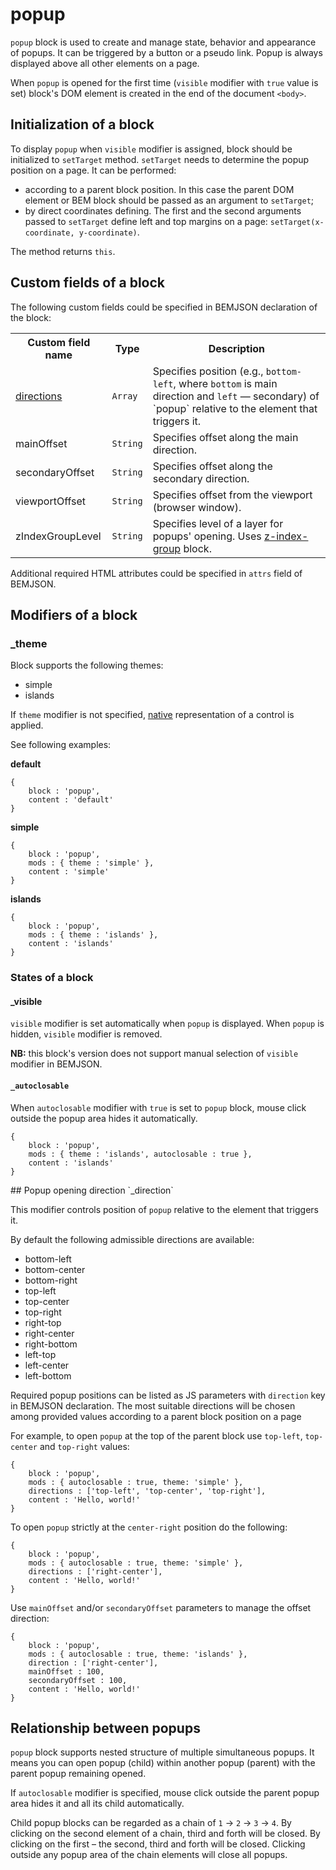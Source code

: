 # popup

`popup` block is used to create and manage state, behavior and appearance of popups. It can be triggered by a button or a pseudo link. Popup is always displayed above all other elements on a page.

When `popup` is opened for the first time (`visible` modifier with `true` value is set) block's DOM element is created in the end of the document `<body>`.

## Initialization of a block

To display `popup` when `visible` modifier is assigned, block should be initialized to `setTarget` method. `setTarget` needs to determine the popup position on a page. It can be performed:

* according to a parent block position. In this case the parent DOM element or BEM block should be passed as an argument to `setTarget`;
* by direct coordinates defining. The first and the second arguments passed to `setTarget` define left and top margins on a page: `setTarget(x-coordinate, y-coordinate)`.

The method returns `this`.

## Custom fields of a block

The following custom fields could be specified in BEMJSON declaration of the block:

<table>
    <tr>
        <th>Custom field name</th>
        <th>Type</th>
        <th>Description</th>
    </tr>
    <tr>
        <td><a href="#direction">directions</a></td>
        <td>
            <code>Array</code>
        </td>
        <td>Specifies position (e.g., <code>bottom-left</code>, where <code>bottom</code> is main direction and <code>left</code> — secondary) of `popup` relative to the element that triggers it.</td>
    </tr>
    <tr>
        <td>mainOffset</td>
        <td>
            <code>String</code>
        </td>
        <td>Specifies offset along the main direction.</td>
    </tr>
    <tr>
        <td>secondaryOffset</td>
        <td>
            <code>String</code></td>
        <td>Specifies offset along the secondary direction.</td>
    </tr>
    <tr>
        <td>viewportOffset</td>
        <td>
            <code>String</code>
        </td>
        <td>Specifies offset from the viewport (browser window).</td>
    </tr>
    <tr>
        <td>zIndexGroupLevel</td>
        <td>
            <code>String</code>
        </td>
        <td>Specifies level of a layer for popups' opening. Uses <a href="../z-index-group/z-index.group.ru.md">z-index-group</a> block.</td>
    </tr>
</table>

Additional required HTML attributes could be specified in `attrs` field of BEMJSON.

## Modifiers of a block

### _theme

Block supports the following themes:

 * simple
 * islands

If `theme` modifier is not specified, [native](#native) representation of a control is applied.

See following examples:

<a name="native"></a>
**default**

```
{
    block : 'popup',
    content : 'default'
}
```

**simple**

```
{
    block : 'popup',
    mods : { theme : 'simple' },
    content : 'simple'
}
```

**islands**

```
{
    block : 'popup',
    mods : { theme : 'islands' },
    content : 'islands'
}
```

### States of a block

#### _visible

`visible` modifier is set automatically when `popup` is displayed. When `popup` is hidden, `visible` modifier is removed.

**NB:** this block's version does not support manual selection of `visible` modifier in BEMJSON.

#### `_autoclosable`

When `autoclosable` modifier with `true` is set to `popup` block, mouse click outside the popup area hides it automatically.

```
{
    block : 'popup',
    mods : { theme : 'islands', autoclosable : true },
    content : 'islands'
}
```

<a name="direction">
## Popup opening direction `_direction`

This modifier controls position of `popup` relative to the element that triggers it.

By default the following admissible directions are available:

* bottom-left
* bottom-center
* bottom-right
* top-left
* top-center
* top-right
* right-top
* right-center
* right-bottom
* left-top
* left-center
* left-bottom

Required popup positions can be listed as JS parameters with `direction` key in BEMJSON declaration. The most suitable directions will be chosen among provided values  according to a parent block position on a page

For example, to open `popup` at the top of the parent block use `top-left`, `top-center` and `top-right` values:

```
{
    block : 'popup',
    mods : { autoclosable : true, theme: 'simple' },
    directions : ['top-left', 'top-center', 'top-right'],
    content : 'Hello, world!'
}
```

To open `popup` strictly at the `center-right` position do the following:

```
{
    block : 'popup',
    mods : { autoclosable : true, theme: 'simple' },
    directions : ['right-center'],
    content : 'Hello, world!'
}
```

Use `mainOffset` and/or `secondaryOffset` parameters to manage the offset direction:

```
{
    block : 'popup',
    mods : { autoclosable : true, theme: 'islands' },
    direction : ['right-center'],
    mainOffset : 100,
    secondaryOffset : 100,
    content : 'Hello, world!'
}
```

## Relationship between popups

`popup` block supports nested structure of multiple simultaneous popups. It means you can open popup (child) within another popup (parent) with the parent popup remaining opened.

If `autoclosable` modifier is specified, mouse click outside the parent popup area hides it and all its child automatically.

Child popup blocks can be regarded as a chain of `1` → `2` → `3` → `4`. By clicking on the second element of a chain, third and forth will be closed. By clicking on the first – the second, third and forth will be closed. Clicking outside any popup area of the chain elements will close all popups.
